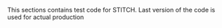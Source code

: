 This sections contains test code for STITCH.
Last version of the code is used for actual production
